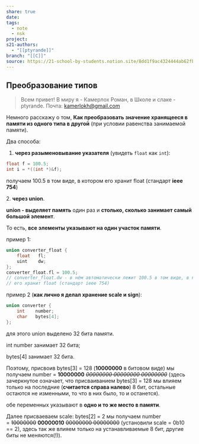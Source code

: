 ```yaml
---
share: true
date: 
tags:
  - note
  - nsk
project: 
s21-authors:
  - "[[ptyrande]]"
branch: "[[C]]"
source: https://21-school-by-students.notion.site/8dd1f9ac4324444ab62fb78fb808981f
---
```


## Преобразование типов

> Всем привет! В миру я - Камерлох Роман, в Школе и слаке - ptyrande. Почта: [kamerlokh@gmail.com](mailto:kamerlokh@gmail.com)

Немного расскажу о том, **Как преобразовать значение хранящееся в памяти из одного типа в другой** (при условии равенства занимаемой памяти).

Два способа:

1. **через разыменовывание указателя** (увидеть `float` как `int`):

```c
float f = 100.5;
int i = *((int *)&f); 
```

получаем 100.5 в том виде, в котором его хранит float (стандарт **ieee 754**)

2. **через union**.

**union - выделяет память** один раз и **столько, сколько занимает самый большой элемент**.

То есть, **все элементы указывают на один участок памяти**.

пример 1:

```c
union converter_float {    
	float   fl;    
	uint    dw;
};
converter_float.fl = 100.5;
// converter_float.dw - в нём автоматически лежит 100.5 в том виде, в котором 
// его хранит float (стандарт ieee 754)
```

пример 2 (**как лично я делал хранение scale и sign**):

```c
union converter {
	int    number;    
	char   bytes[4];
};
```

для этого union выделено 32 бита памяти.

int number занимает 32 бита;

bytes[4] занимает 32 бита.

Поэтому, присвоив bytes[3] = 128 (**10000000** в битовом виде) мы получаем number = **10000000** _~~00000000 00000000 00000000~~_ (здесь зачеркнутое означает, что присваиванием bytes[3] = 128 мы влияем только на последние (**считается справа налево**) 8 бит, остальные остаются не изменными, то что в них было, то и останется).

обе переменных указывают в **одно и то же место в памяти**.

Далее присваеваем scale: bytes[2] = 2 мы получаем number = ~~10000000~~ **00000010** ~~00000000 00000000~~ (установили scale = 0b10 == 2), здесь так же влияем только на устанавливаемые 8 бит, другие биты не меняются(!)).

